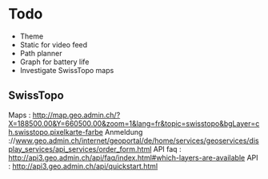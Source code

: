 Todo
=====

- Theme
- Static for video feed
- Path planner
- Graph for battery life
- Investigate SwissTopo maps


SwissTopo
---------
Maps : http://map.geo.admin.ch/?X=188500.00&Y=660500.00&zoom=1&lang=fr&topic=swisstopo&bgLayer=ch.swisstopo.pixelkarte-farbe
Anmeldung ://www.geo.admin.ch/internet/geoportal/de/home/services/geoservices/display_services/api_services/order_form.html
API faq : http://api3.geo.admin.ch/api/faq/index.html#which-layers-are-available
API : http://api3.geo.admin.ch/api/quickstart.html
